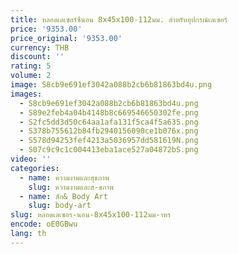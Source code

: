 ```yaml
---
title: หลอดเลเซอร์ซีนอน 8x45x100-112มม. สําหรับอุปกรณ์เลเซอร์
price: '9353.00'
price_original: '9353.00'
currency: THB
discount: ''
rating: 5
volume: 2
image: S8cb9e691ef3042a088b2cb6b81863bd4u.png
images:
  - S8cb9e691ef3042a088b2cb6b81863bd4u.png
  - S89e2feb4a04b4148b8c669546650302fe.png
  - S2fc5dd3d50c64aa1afa131f5ca4f5a635.png
  - S378b755612b84fb2940156090ce1b076x.png
  - S578d94253fef4213a5036957dd581619N.png
  - S07c9c9c1c004413eba1ace527a04872bS.png
video: ''
categories:
  - name: ความงามและสุขภาพ
    slug: ความงามและส-ขภาพ
  - name: สัก& Body Art
    slug: body-art
slug: หลอดเลเซอร-นอน-8x45x100-112มม-าหร
encode: oE0GBwu
lang: th
---
```

  